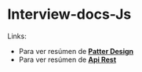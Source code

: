 # Interview-docs-Js

Links:
- Para ver resúmen de **[Patter Design]**
- Para ver resúmen de **[Api Rest]**

[Patter Design]:https://github.com/damiancipolat/Interview-docs-Js/blob/master/pattern_design.md
[Api Rest]:https://github.com/damiancipolat/Interview-docs-Js/blob/master/rest_api.md

